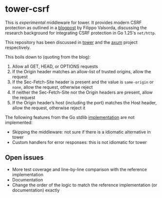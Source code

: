 # tower-csrf

This is _experimental_ middleware for tower. It provides modern CSRF protection as outlined in a [blogpost](https://words.filippo.io/csrf/) by Filippo Valsorda, discussing the research background for integrating CSRF protection in Go 1.25's `net/http`.

This repository has been discussed in [tower](https://github.com/tower-rs/tower-http/discussions/600) and the [axum](https://github.com/tokio-rs/axum/discussions/3436) project respectively.

This boils down to (quoting from the blog):

1. Allow all GET, HEAD, or OPTIONS requests
2. If the Origin header matches an allow-list of trusted origins, allow the request
3. If the Sec-Fetch-Site header is present and the value is `same-origin` or `none`, allow the request, otherwise reject
4. If neither the Sec-Fetch-Site nor the Origin headers are present, allow the request
5. If the Origin header’s host (including the port) matches the Host header, allow the request, otherwise reject it

The following features from the Go stdlib [implementation](https://cs.opensource.google/go/go/+/refs/tags/go1.25.0:src/net/http/csrf.go) are not implemented:

- Skipping the middleware: not sure if there is a idiomatic alternative in tower
- Custom handlers for error responses: this is not idiomatic for tower

## Open issues

- More test coverage and line-by-line comparison with the reference implementation
- Documentation
- Change the order of the logic to match the reference implementation (or documentation) exactly
